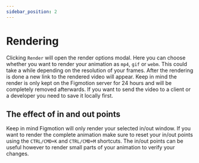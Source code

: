 ```yaml
---
sidebar_position: 2
---
```


# Rendering
Clicking `Render` will open the render options modal. Here you can choose whether you want to render your animation as `mp4`, `gif` or `webm`. This could take a while depending on the resolution of your frames. After the rendering is done a new link to the rendered video will appear. Keep in mind the render is only kept on the Figmotion server for 24 hours and will be completely removed afterwards. If you want to send the video to a client or a developer you need to save it locally first.  

## The effect of in and out points
Keep in mind Figmotion will only render your selected in/out window. If you want to render the complete animation make sure to reset your in/out points using the `CTRL/CMD+K` and `CTRL/CMD+M` shortcuts. The in/out points can be useful however to render small parts of your animation to verify your changes.
